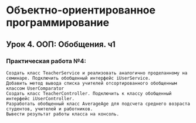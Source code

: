# Объектно-ориентированное программирование
## Урок 4. ООП: Обобщения. ч1
### Практическая работа №4:  
    Создать класс TeacherService и реализовать аналогично проделанному на семинаре. Подключить обобщенный интерфейс iUserService. 
    Добавить метод вывода списка учителей отсортированного обобщенным классом UserComparator
    Создать класс TeacherController. Подключить к классу обобщенный интерфейс iUserController.
    Разработать обобщенный класс AverageAge для подсчета среднего возраста студентов, учителей и работников. 
    Вывести результат работы класса на консоль.
